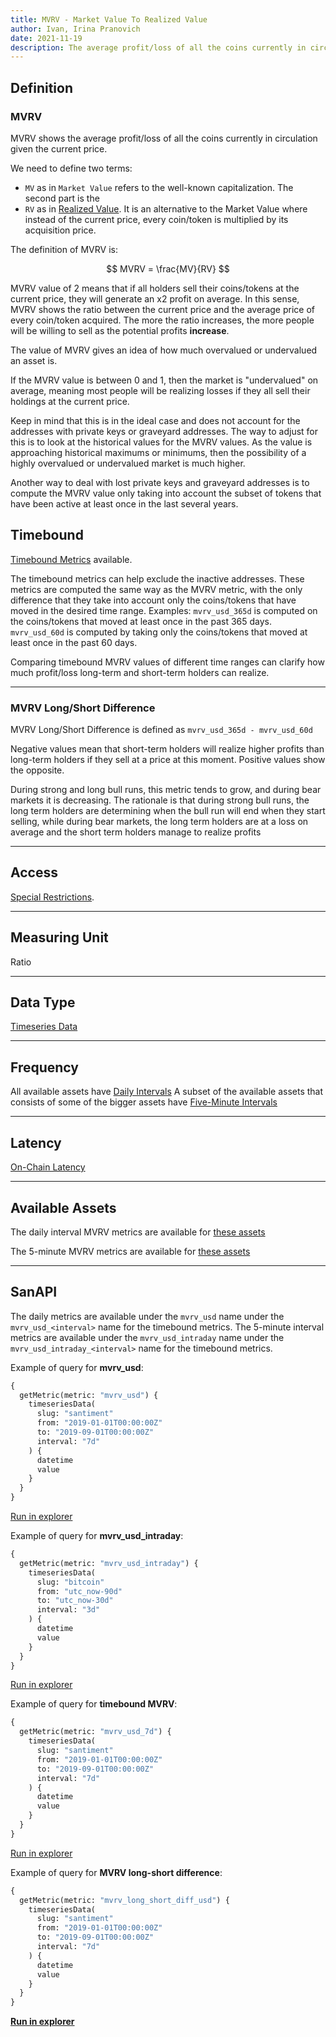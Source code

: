 ```yaml
---
title: MVRV - Market Value To Realized Value
author: Ivan, Irina Pranovich
date: 2021-11-19
description: The average profit/loss of all the coins currently in circulation according to the current price
---
```


## Definition

### MVRV

MVRV shows the average profit/loss of all the coins currently in circulation
given the current price.

We need to define two terms:
- `MV` as in `Market Value` refers to the well-known capitalization. The second
  part is the
- `RV` as in [Realized Value](/metrics/realized-value). It is an alternative to
  the Market Value where instead of the current price, every coin/token is
  multiplied by its acquisition price.

The definition of MVRV is:

$$
MVRV = \frac{MV}{RV}
$$

MVRV value of 2 means that if all holders sell their coins/tokens at the current
price, they will generate an x2 profit on average. In this sense, MVRV shows the
ratio between the current price and the average price of every coin/token
acquired. The more the ratio increases, the more people will be willing to sell
as the potential profits **increase**.

The value of MVRV gives an idea of how much overvalued or undervalued an asset
is.

If the MVRV value is between 0 and 1, then the market is "undervalued" on
average, meaning most people will be realizing losses if they all sell their
holdings at the current price.

Keep in mind that this is in the ideal case and does not account for the
addresses with private keys or graveyard addresses. The way to adjust for this
is to look at the historical values for the MVRV values. As the value is
approaching historical maximums or minimums, then the possibility of a highly
overvalued or undervalued market is much higher.

Another way to deal with lost private keys and graveyard addresses is to compute
the MVRV value only taking into account the subset of tokens that have been
active at least once in the last several years.


## Timebound

[Timebound Metrics](/metrics/details/timebound) available.

The timebound metrics can help exclude the inactive addresses. These metrics are
computed the same way as the MVRV metric, with the only difference that they
take into account only the coins/tokens that have moved in the desired time
range. Examples: `mvrv_usd_365d` is computed on the coins/tokens that moved at
least once in the past 365 days. `mvrv_usd_60d` is computed by taking only the
coins/tokens that moved at least once in the past 60 days.

Comparing timebound MVRV values of different time ranges can clarify how much
profit/loss long-term and short-term holders can realize.

---


### MVRV Long/Short Difference

MVRV Long/Short Difference is defined as `mvrv_usd_365d - mvrv_usd_60d`

Negative values mean that short-term holders will realize higher profits
than long-term holders if they sell at a price at this moment. Positive values
show the opposite.

During strong and long bull runs, this metric tends to grow, and during bear
markets it is decreasing. The rationale is that during strong bull runs, the
long term holders are determining when the bull run will end when they start
selling, while during bear markets, the long term holders are at a loss on average
and the short term holders manage to realize profits

---

## Access

[Special Restrictions](/products-and-plans/access-plans/special-restrictions#realized-value-and-mvrv-metrics).

---


## Measuring Unit

Ratio

---

## Data Type

[Timeseries Data](/metrics/details/data-type#timeseries-data)

---

## Frequency

All available assets have [Daily
Intervals](/metrics/details/frequency#daily-frequency) A subset of the available
assets that consists of some of the bigger assets have [Five-Minute
Intervals](/metrics/details/frequency#five-minute-frequency)

---

## Latency

[On-Chain Latency](/metrics/details/latency#on-chain-latency)

---

## Available Assets

The daily interval MVRV metrics are available for [these
assets](<https://api.santiment.net/graphiql?variables=&query=%7B%0A%20%20getMetric(metric%3A%20%22mvrv_usd%22)%20%7B%0A%20%20%20%20metadata%20%7B%0A%20%20%20%20%20%20availableSlugs%0A%20%20%20%20%7D%0A%20%20%7D%0A%7D%0A>)


The 5-minute MVRV metrics are available for [these
assets](<https://api.santiment.net/graphiql?variables=&query=%7B%0A%20%20getMetric(metric%3A%20%22mvrv_usd_intraday%22)%20%7B%0A%20%20%20%20metadata%20%7B%0A%20%20%20%20%20%20availableSlugs%0A%20%20%20%20%7D%0A%20%20%7D%0A%7D%0A>)

---

## SanAPI

The daily metrics are available under the `mvrv_usd` name under the
`mvrv_usd_<interval>` name for the timebound metrics. The 5-minute interval
metrics are available under the `mvrv_usd_intraday` name under the
`mvrv_usd_intraday_<interval>` name for the timebound metrics.

Example of query for **mvrv_usd**:

```graphql
{
  getMetric(metric: "mvrv_usd") {
    timeseriesData(
      slug: "santiment"
      from: "2019-01-01T00:00:00Z"
      to: "2019-09-01T00:00:00Z"
      interval: "7d"
    ) {
      datetime
      value
    }
  }
}
```

[Run in
explorer](<https://api.santiment.net/graphiql?query=%7B%0A%09getMetric(metric%3A%22mvrv_usd%22)%20%7B%0A%20%20%20%20timeseriesData(slug%3A%22santiment%22%2C%20from%3A%222019-01-01T00%3A00%3A00Z%22%2C%20to%3A%222019-09-01T00%3A00%3A00Z%22%2C%20interval%3A%227d%22)%20%7B%0A%20%20%20%20%20%20datetime%0A%20%20%20%20%20%20value%0A%20%20%20%20%7D%0A%20%20%7D%0A%7D%0A>)


Example of query for **mvrv_usd_intraday**:

```graphql
{
  getMetric(metric: "mvrv_usd_intraday") {
    timeseriesData(
      slug: "bitcoin"
      from: "utc_now-90d"
      to: "utc_now-30d"
      interval: "3d"
    ) {
      datetime
      value
    }
  }
}
```

[Run in
explorer](<https://api.santiment.net/graphiql?query=%7B%0A%20%20getMetric(metric%3A%20%22mvrv_usd_intraday%22)%20%7B%0A%20%20%20%20timeseriesData(%0A%20%20%20%20%20%20slug%3A%20%22bitcoin%22%0A%20%20%20%20%20%20from%3A%20%22utc_now-90d%22%0A%20%20%20%20%20%20to%3A%20%22utc_now-30d%22%0A%20%20%20%20%20%20interval%3A%20%223d%22%0A%20%20%20%20)%20%7B%0A%20%20%20%20%20%20datetime%0A%20%20%20%20%20%20value%0A%20%20%20%20%7D%0A%20%20%7D%0A%7D>)


Example of query for **timebound MVRV**:

```graphql
{
  getMetric(metric: "mvrv_usd_7d") {
    timeseriesData(
      slug: "santiment"
      from: "2019-01-01T00:00:00Z"
      to: "2019-09-01T00:00:00Z"
      interval: "7d"
    ) {
      datetime
      value
    }
  }
}
```

[Run in
explorer](<https://api.santiment.net/graphiql?query=%7B%0A%09getMetric(metric%3A%22mvrv_usd_7d%22)%20%7B%0A%20%20%20%20timeseriesData(slug%3A%22santiment%22%2C%20from%3A%222019-01-01T00%3A00%3A00Z%22%2C%20to%3A%222019-09-01T00%3A00%3A00Z%22%2C%20interval%3A%227d%22)%20%7B%0A%20%20%20%20%20%20datetime%0A%20%20%20%20%20%20value%0A%20%20%20%20%7D%0A%20%20%7D%0A%7D%0A>)

Example of query for **MVRV long-short difference**:

```graphql
{
  getMetric(metric: "mvrv_long_short_diff_usd") {
    timeseriesData(
      slug: "santiment"
      from: "2019-01-01T00:00:00Z"
      to: "2019-09-01T00:00:00Z"
      interval: "7d"
    ) {
      datetime
      value
    }
  }
}
```

**[Run in
explorer](<https://api.santiment.net/graphiql?query=%7B%0A%09getMetric(metric%3A%22mvrv_long_short_diff_usd%22)%20%7B%0A%20%20%20%20timeseriesData(slug%3A%22santiment%22%2C%20from%3A%222019-01-01T00%3A00%3A00Z%22%2C%20to%3A%222019-09-01T00%3A00%3A00Z%22%2C%20interval%3A%227d%22)%20%7B%0A%20%20%20%20%20%20datetime%0A%20%20%20%20%20%20value%0A%20%20%20%20%7D%0A%20%20%7D%0A%7D%0A>)**
